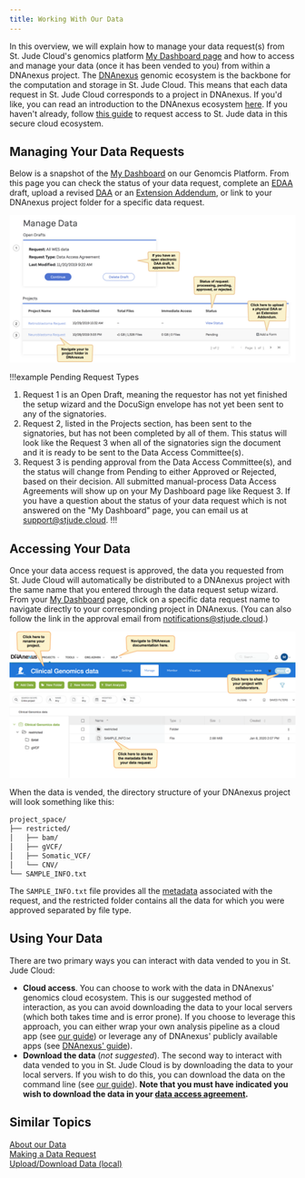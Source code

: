 ```yaml
---
title: Working With Our Data
---
```



In this overview, we will explain how to manage your data request(s) from St. Jude Cloud's genomics platform [My Dashboard page](https://platform.stjude.cloud/dashboard) and how to access and manage your data (once it has been vended to you) from within a DNAnexus project.  The [DNAnexus](https://www.dnanexus.com/) genomic ecosystem is the backbone for the computation and storage in St. Jude Cloud. This means that each data request in St. Jude Cloud corresponds to a project in DNAnexus. If you'd like, you can read an introduction to the DNAnexus ecosystem [here](https://documentation.dnanexus.com/). If you haven't already, follow [this guide](../../requesting-data/making-a-data-request) to request access to St. Jude data in this secure cloud ecosystem.


## Managing Your Data Requests

Below is a snapshot of the [My Dashboard](https://platform.stjude.cloud/dashboard) on our Genomcis Platform. From this page you can check the status of your data request, complete an [EDAA](../../requesting-data/how-to-fill-out-daa/#the-electronic-data-access-agreement-process) draft, upload a revised [DAA](../../requesting-data/how-to-fill-out-daa) or an [Extension Addendum](../how-to-fill-out-extension), or link to your DNAnexus project folder for a specific data request.

![](./docs-manage-data-page-labelled-tagged.png)
    

!!!example Pending Request Types
1. Request 1 is an Open Draft, meaning the requestor has not yet finished the setup wizard and the DocuSign envelope has not yet been sent to any of the signatories. 
2. Request 2, listed in the Projects section, has been sent to the signatories, but has not been completed by all of them. This status will look like the Request 3 when all of the signatories sign the document and it is ready to be sent to the Data Access Committee(s). 
3. Request 3 is pending approval from the Data Access Committee(s), and the status will change from Pending to either Approved or Rejected, based on their decision. All submitted manual-process Data Access Agreements will show up on your My Dashboard page like Request 3. If you have a question about the status of your data request which is not answered on the "My Dashboard" page, you can email us at [support@stjude.cloud](mailto:support@stjude.cloud).
!!!

## Accessing Your Data

Once your data access request is approved, the data you requested from St. Jude Cloud will automatically be distributed to a DNAnexus project with the same name that you entered through the data request setup wizard. From your [My Dashboard](https://platform.stjude.cloud/dashboard) page, click on a specific data request name to navigate directly to your corresponding project in DNAnexus. (You can also follow the link in the approval email from notifications@stjude.cloud.)

![](./DX-project-page.png)


When the data is vended, the directory structure of your DNAnexus project will look something like this:

```
project_space/
├── restricted/
│   ├── bam/
│   ├── gVCF/
│   ├── Somatic_VCF/
│   └── CNV/
└── SAMPLE_INFO.txt
```

The `SAMPLE_INFO.txt` file provides all the [metadata](../../requesting-data/about-our-data/#metadata) associated with the request, and the restricted folder contains all the data for which you were approved separated by file type. 


## Using Your Data

There are two primary ways you can interact with data vended to you in St. Jude Cloud:

* **Cloud access**. You can choose to work with the data in DNAnexus' genomics cloud ecosystem. This is our suggested method of interaction, as you can avoid downloading the data to your local servers (which both takes time and is error prone). If you choose to leverage this approach, you can either wrap your own analysis pipeline as a cloud app (see [our guide](../../analyzing-data/creating-a-cloud-app)) or leverage any of DNAnexus' publicly available apps (see [DNAnexus' guide](https://documentation.dnanexus.com/user/running-apps-and-workflows)).
* **Download the data** (*not suggested*). The second way to interact with data vended to you in St. Jude Cloud is by downloading the data to your local servers. If you wish to do this, you can download the data on the command line (see [our guide](../../analyzing-data/command-line)). **Note that you must have indicated you wish to download the data in your [data access agreement](../../requesting-data/how-to-fill-out-daa/#the-data-access-agreement).**

## Similar Topics

[About our Data](../../requesting-data/about-our-data)   
[Making a Data Request](../../requesting-data/making-a-data-request)  
[Upload/Download Data (local)](../upload-local)  
